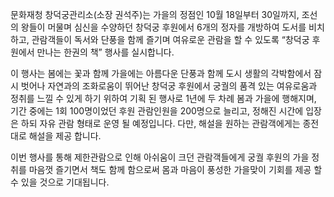 문화재청 창덕궁관리소(소장 권석주)는 가을의 정점인 10월 18일부터 30일까지, 조선의 왕들이 머물며 심신을 수양하던 창덕궁 후원에서 6개의 정자를 개방하여 도서를 비치하고, 관람객들이 독서와 단풍을 함께 즐기며 여유로운 관람을 할 수 있도록 “창덕궁 후원에서 만나는 한권의 책” 행사를 실시합니다.

이 행사는 봄에는 꽃과 함께 가을에는 아름다운 단풍과 함께 도시 생활의 각박함에서 잠시 벗어나 자연과의 조화로움이 뛰어난 창덕궁 후원에서 궁궐의 품격 있는 여유로움과 정취를 느낄 수 있게 하기 위하여 기획 된 행사로 1년에 두 차례 봄과 가을에 행해지며, 기간 중에는 1회 100명이었던 후원 관람인원을 200명으로 늘리고, 정해진 시간에 입장은 하되 자유 관람 형태로 운영 될 예정입니다. 다만, 해설을 원하는 관람객에게는 종전대로 해설을 제공 합니다.

이번 행사를 통해 제한관람으로 인해 아쉬움이 크던 관람객들에게 궁궐 후원의 가을 정취를 마음껏 즐기면서 책도 함께 함으로써 몸과 마음이 풍성한 가을맞이 기회를 제공 할 수 있을 것으로 기대됩니다.